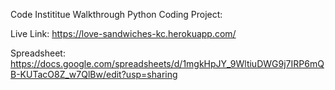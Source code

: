 Code Instititue Walkthrough Python Coding Project: 

Live Link: https://love-sandwiches-kc.herokuapp.com/

Spreadsheet: https://docs.google.com/spreadsheets/d/1mgkHpJY_9WltiuDWG9j7IRP6mQB-KUTacO8Z_w7QlBw/edit?usp=sharing
